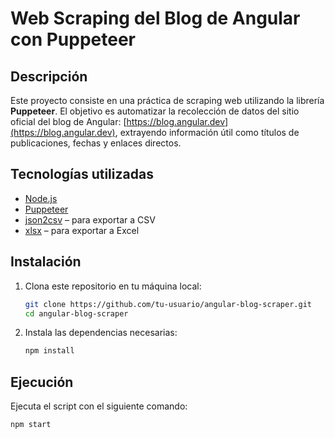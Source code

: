 # Web Scraping del Blog de Angular con Puppeteer

## Descripción

Este proyecto consiste en una práctica de scraping web utilizando la librería **Puppeteer**. El objetivo es automatizar la recolección de datos del sitio oficial del blog de Angular: [https://blog.angular.dev](https://blog.angular.dev), extrayendo información útil como títulos de publicaciones, fechas y enlaces directos.

## Tecnologías utilizadas

- [Node.js](https://nodejs.org/)
- [Puppeteer](https://pptr.dev/)
- [json2csv](https://www.npmjs.com/package/json2csv) – para exportar a CSV
- [xlsx](https://www.npmjs.com/package/xlsx) – para exportar a Excel

## Instalación

1. Clona este repositorio en tu máquina local:

    ```bash
    git clone https://github.com/tu-usuario/angular-blog-scraper.git
    cd angular-blog-scraper
    ```

2. Instala las dependencias necesarias:

    ```bash
    npm install
    ```

## Ejecución

Ejecuta el script con el siguiente comando:

```bash
npm start
